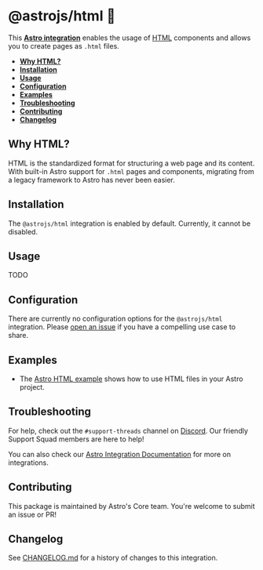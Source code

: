 # @astrojs/html 📕

This **[Astro integration][astro-integration]** enables the usage of [HTML](https://developer.mozilla.org/en-US/docs/Learn/Getting_started_with_the_web/HTML_basics) components and allows you to create pages as `.html` files.

- <strong>[Why HTML?](#why-html)</strong>
- <strong>[Installation](#installation)</strong>
- <strong>[Usage](#usage)</strong>
- <strong>[Configuration](#configuration)</strong>
- <strong>[Examples](#examples)</strong>
- <strong>[Troubleshooting](#troubleshooting)</strong>
- <strong>[Contributing](#contributing)</strong>
- <strong>[Changelog](#changelog)</strong>

## Why HTML?

HTML is the standardized format for structuring a web page and its content. With built-in Astro support for `.html` pages and components, migrating from a legacy framework to Astro has never been easier.

## Installation

The `@astrojs/html` integration is enabled by default. Currently, it cannot be disabled.

## Usage

TODO

## Configuration

There are currently no configuration options for the `@astrojs/html` integration. Please [open an issue](https://github.com/withastro/astro/issues/new/choose) if you have a compelling use case to share.

## Examples

- The [Astro HTML example](https://github.com/withastro/astro/tree/latest/examples/with-html) shows how to use HTML files in your Astro project.

## Troubleshooting

For help, check out the `#support-threads` channel on [Discord](https://astro.build/chat). Our friendly Support Squad members are here to help!

You can also check our [Astro Integration Documentation][astro-integration] for more on integrations.

## Contributing

This package is maintained by Astro's Core team. You're welcome to submit an issue or PR!

## Changelog

See [CHANGELOG.md](CHANGELOG.md) for a history of changes to this integration.

[astro-integration]: https://docs.astro.build/en/guides/integrations-guide/
[astro-ui-frameworks]: https://docs.astro.build/en/core-concepts/framework-components/#using-framework-components
